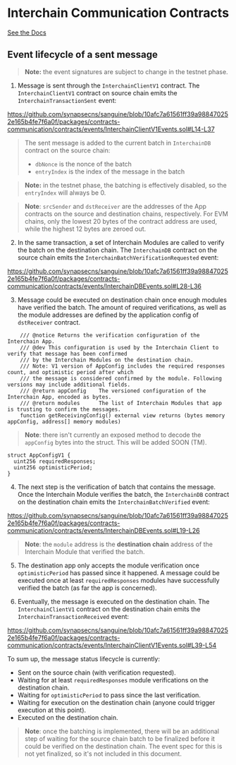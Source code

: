 <!-- TODO, add a proper intro -->

# Interchain Communication Contracts

[See the Docs](https://communication-docs.vercel.app/)

## Event lifecycle of a sent message

> **Note:** the event signatures are subject to change in the testnet phase.

1. Message is sent through the `InterchainClientV1` contract. The `InterchainClientV1` contract on source chain emits the `InterchainTransactionSent` event:

https://github.com/synapsecns/sanguine/blob/10afc7a61561ff39a988470252e165b4fe7f6a0f/packages/contracts-communication/contracts/events/InterchainClientV1Events.sol#L14-L37

> The sent message is added to the current batch in `InterchainDB` contract on the source chain:
>
> - `dbNonce` is the nonce of the batch
> - `entryIndex` is the index of the message in the batch

> **Note:** in the testnet phase, the batching is effectively disabled, so the `entryIndex` will always be 0.

> **Note**: `srcSender` and `dstReceiver` are the addresses of the App contracts on the source and destination chains, respectively. For EVM chains, only the lowest 20 bytes of the contract address are used, while the highest 12 bytes are zeroed out.

2. In the same transaction, a set of Interchain Modules are called to verify the batch on the destination chain. The `InterchainDB` contract on the source chain emits the `InterchainBatchVerificationRequested` event:

https://github.com/synapsecns/sanguine/blob/10afc7a61561ff39a988470252e165b4fe7f6a0f/packages/contracts-communication/contracts/events/InterchainDBEvents.sol#L28-L36

3. Message could be executed on destination chain once enough modules have verified the batch. The amount of required verifications, as well as the module addresses are defined by the application config of `dstReceiver` contract.

```solidity
    /// @notice Returns the verification configuration of the Interchain App.
    /// @dev This configuration is used by the Interchain Client to verify that message has been confirmed
    /// by the Interchain Modules on the destination chain.
    /// Note: V1 version of AppConfig includes the required responses count, and optimistic period after which
    /// the message is considered confirmed by the module. Following versions may include additional fields.
    /// @return appConfig    The versioned configuration of the Interchain App, encoded as bytes.
    /// @return modules      The list of Interchain Modules that app is trusting to confirm the messages.
    function getReceivingConfig() external view returns (bytes memory appConfig, address[] memory modules)
```

> **Note**: there isn't currently an exposed method to decode the `appConfig` bytes into the struct. This will be added SOON (TM).

```solidity
struct AppConfigV1 {
  uint256 requiredResponses;
  uint256 optimisticPeriod;
}
```

4. The next step is the verification of batch that contains the message. Once the Interchain Module verifies the batch, the `InterchainDB` contract on the destination chain emits the `InterchainBatchVerified` event:

https://github.com/synapsecns/sanguine/blob/10afc7a61561ff39a988470252e165b4fe7f6a0f/packages/contracts-communication/contracts/events/InterchainDBEvents.sol#L19-L26

> **Note**: the `module` address is the **destination chain** address of the Interchain Module that verified the batch.

5. The destination app only accepts the module verification once `optimisticPeriod` has passed since it happened. A message could be executed once at least `requiredResponses` modules have successfully verified the batch (as far the app is concerned).

6. Eventually, the message is executed on the destination chain. The `InterchainClientV1` contract on the destination chain emits the `InterchainTransactionReceived` event:

https://github.com/synapsecns/sanguine/blob/10afc7a61561ff39a988470252e165b4fe7f6a0f/packages/contracts-communication/contracts/events/InterchainClientV1Events.sol#L39-L54

To sum up, the message status lifecycle is currently:

- Sent on the source chain (with verification requested).
- Waiting for at least `requiredResponses` module verifications on the destination chain.
- Waiting for `optimisticPeriod` to pass since the last verification.
- Waiting for execution on the destination chain (anyone could trigger execution at this point).
- Executed on the destination chain.

> **Note**: once the batching is implemented, there will be an additional step of waiting for the source chain batch to be finalized before it could be verified on the destination chain. The event spec for this is not yet finalized, so it's not included in this document.
